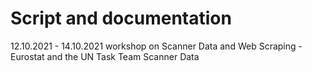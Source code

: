 # Script and documentation
12.10.2021 - 14.10.2021 workshop on Scanner Data and Web Scraping - Eurostat and the UN Task Team Scanner Data 
